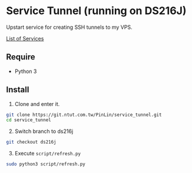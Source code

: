 # Service Tunnel (running on DS216J)

Upstart service for creating SSH tunnels to my VPS.

[List of Services](SERVICES.md)

## Require

- Python 3

## Install

1. Clone and enter it.
```bash
git clone https://git.ntut.com.tw/PinLin/service_tunnel.git
cd service_tunnel
```

2. Switch branch to ds216j
```bash
git checkout ds216j
```

3. Execute `script/refresh.py`
```bash
sudo python3 script/refresh.py
```
